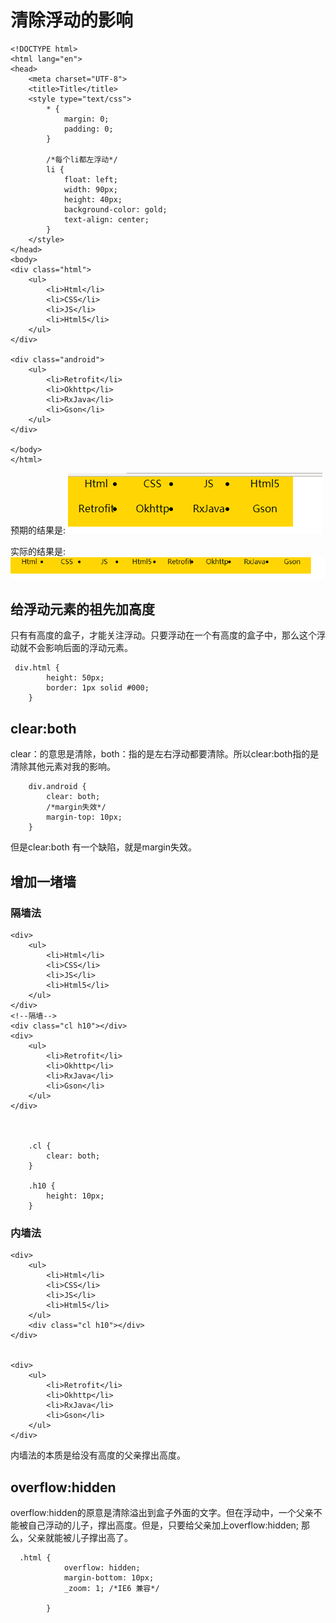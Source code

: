 # 清除浮动的影响

	<!DOCTYPE html>
	<html lang="en">
	<head>
	    <meta charset="UTF-8">
	    <title>Title</title>
	    <style type="text/css">
	        * {
	            margin: 0;
	            padding: 0;
	        }
	
	        /*每个li都左浮动*/
	        li {
	            float: left;
	            width: 90px;
	            height: 40px;
	            background-color: gold;
	            text-align: center;
	        }
	    </style>
	</head>
	<body>
	<div class="html">
	    <ul>
	        <li>Html</li>
	        <li>CSS</li>
	        <li>JS</li>
	        <li>Html5</li>
	    </ul>
	</div>
	
	<div class="android">
	    <ul>
	        <li>Retrofit</li>
	        <li>Okhttp</li>
	        <li>RxJava</li>
	        <li>Gson</li>
	    </ul>
	</div>
	
	</body>
	</html>


预期的结果是:
![](https://raw.githubusercontent.com/LoveqLRC/Html/master/com.loveqrc/css%E5%9F%BA%E7%A1%80/%E6%B5%AE%E5%8A%A8/img/%E9%A2%84%E6%9C%9F%E7%9A%84%E6%A0%B7%E5%AD%90.png)

实际的结果是:
![](https://raw.githubusercontent.com/LoveqLRC/Html/master/com.loveqrc/css%E5%9F%BA%E7%A1%80/%E6%B5%AE%E5%8A%A8/img/%E6%B5%AE%E5%8A%A8%E7%9A%84%E5%BD%B1%E5%93%8D.png)


## 给浮动元素的祖先加高度
只有有高度的盒子，才能关注浮动。只要浮动在一个有高度的盒子中，那么这个浮动就不会影响后面的浮动元素。

	 div.html {
            height: 50px;
            border: 1px solid #000;
        }


## clear:both
clear：的意思是清除，both：指的是左右浮动都要清除。所以clear:both指的是清除其他元素对我的影响。

        div.android {
            clear: both;
            /*margin失效*/
            margin-top: 10px;
        }

但是clear:both 有一个缺陷，就是margin失效。

## 增加一堵墙

### 隔墙法

	<div>
	    <ul>
	        <li>Html</li>
	        <li>CSS</li>
	        <li>JS</li>
	        <li>Html5</li>
	    </ul>
	</div>
	<!--隔墙-->
	<div class="cl h10"></div>
	<div>
	    <ul>
	        <li>Retrofit</li>
	        <li>Okhttp</li>
	        <li>RxJava</li>
	        <li>Gson</li>
	    </ul>
	</div>



        .cl {
            clear: both;
        }

        .h10 {
            height: 10px;
        }


### 内墙法

	<div>
	    <ul>
	        <li>Html</li>
	        <li>CSS</li>
	        <li>JS</li>
	        <li>Html5</li>
	    </ul>
	    <div class="cl h10"></div>
	</div>
	
	
	<div>
	    <ul>
	        <li>Retrofit</li>
	        <li>Okhttp</li>
	        <li>RxJava</li>
	        <li>Gson</li>
	    </ul>
	</div>

内墙法的本质是给没有高度的父亲撑出高度。

## overflow:hidden
overflow:hidden的原意是清除溢出到盒子外面的文字。但在浮动中，一个父亲不能被自己浮动的儿子，撑出高度。但是，只要给父亲加上overflow:hidden; 那么，父亲就能被儿子撑出高了。

	  .html {
	            overflow: hidden;
	            margin-bottom: 10px;
	            _zoom: 1; /*IE6 兼容*/
	
	        }




